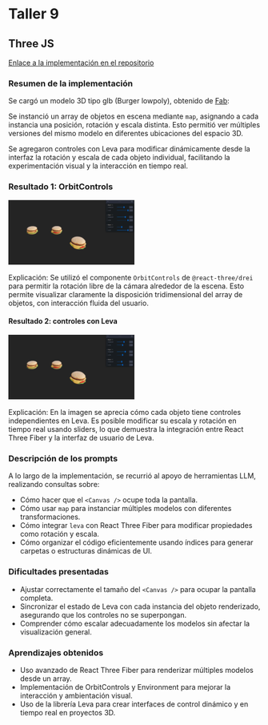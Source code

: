 # Taller 9
## Three JS
[Enlace a la implementación en el repositorio](https://github.com/mijx/computacion-visual/tree/main/2025-04-23_taller_escenas_parametricas/threejs/taller9)

### Resumen de la implementación

Se cargó un modelo 3D tipo glb (Burger lowpoly), obtenido de [Fab](https://www.fab.com/listings/e4579c6c-2e83-460e-8295-621c843852d5):

Se instanció un array de objetos en escena mediante `map`, asignando a cada instancia una posición, rotación y escala distinta. Esto permitió ver múltiples versiones del mismo modelo en diferentes ubicaciones del espacio 3D.

Se agregaron controles con Leva para modificar dinámicamente desde la interfaz la rotación y escala de cada objeto individual, facilitando la experimentación visual y la interacción en tiempo real.

### Resultado 1: OrbitControls
<img src="resultados\threejsMuestra1.gif" width="50%" />

Explicación: Se utilizó el componente `OrbitControls` de `@react-three/drei` para permitir la rotación libre de la cámara alrededor de la escena. Esto permite visualizar claramente la disposición tridimensional del array de objetos, con interacción fluida del usuario.

#### Resultado 2: controles con Leva
<img src="resultados\threejsMuestra2.gif" width="50%" />

Explicación: En la imagen se aprecia cómo cada objeto tiene controles independientes en Leva. Es posible modificar su escala y rotación en tiempo real usando sliders, lo que demuestra la integración entre React Three Fiber y la interfaz de usuario de Leva.

### Descripción de los prompts
A lo largo de la implementación, se recurrió al apoyo de herramientas LLM, realizando consultas sobre:
* Cómo hacer que el `<Canvas />` ocupe toda la pantalla.
* Cómo usar `map` para instanciar múltiples modelos con diferentes transformaciones.
* Cómo integrar `leva` con React Three Fiber para modificar propiedades como rotación y escala.
* Cómo organizar el código eficientemente usando índices para generar carpetas o estructuras dinámicas de UI.

### Dificultades presentadas
* Ajustar correctamente el tamaño del `<Canvas />` para ocupar la pantalla completa.
* Sincronizar el estado de Leva con cada instancia del objeto renderizado, asegurando que los controles no se superpongan.
* Comprender cómo escalar adecuadamente los modelos sin afectar la visualización general.

### Aprendizajes obtenidos
* Uso avanzado de React Three Fiber para renderizar múltiples modelos desde un array.
* Implementación de OrbitControls y Environment para mejorar la interacción y ambientación visual.
* Uso de la librería Leva para crear interfaces de control dinámico y en tiempo real en proyectos 3D.
